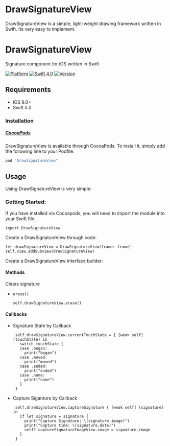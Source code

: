 # DrawSignatureView
DrawSignatureView is a simple, light-weight drawing framework written in Swift. Its very easy to implement. 


# DrawSignatureView

Signature component for iOS written in Swift

[![Platform](https://img.shields.io/cocoapods/p/DrawSignatureView.svg?style=flat)](http://cocoapods.org/pods/DrawSignatureView)
[![Swift 4.0](https://img.shields.io/badge/Swift-5.0-orange.svg?style=flat)](https://developer.apple.com/swift/)
[![Version](https://img.shields.io/cocoapods/v/DrawSignatureView.svg?style=flat)](https://cocoapods.org/?q=DrawSignatureView)

## Requirements
* iOS 9.0+
* Swift 5.0

### Installation

##### [CocoaPods](http://cocoapods.org)

DrawSignatureView is available through CocoaPods. To install it, simply add the following line to your Podfile:
```ruby
pod "DrawSignatureView"
```

## Usage

Using DrawSignatureView is very simple:

### Getting Started:

If you have installed via Cocoapods, you will need to import the module into your Swift file:

    import DrawSignatureView

Create a DrawSignatureView through code:

    let drawSignatureView = DrawSignatureView(frame: frame)
    self.view.addSubview(drawSignatureView)

Create a DrawSignatureView interface builder:


#### Methods

Clears signature

* `erase()`

      self.drawSignatureView.erase()

#### Callbacks
  
  * Signature State by Callback
  
         self.drawSignatureView.currentTouchState = { [weak self] (touchState) in
           switch touchState {
           case .began:
             print("began")
           case .moved:
             print("moved")
           case .ended:
             print("ended")
           case .none:
             print("none")
           }
         }

*  Capture Siganture by Callback
    
        self.drawSignatureView.captureSignature { [weak self] (signature) in
          if let signature = signature {
            print("Capture Signature: \(signature.image)")
            print("Capture time: \(signature.date)")
            self?.captureSignatureImageView.image = signature.image
          }
        }
